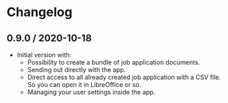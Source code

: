 # Changelog

## 0.9.0  / 2020-10-18

* Initial version with:
  * Possibility to create a bundle of job application documents.
  * Sending out directly with the app.
  * Direct access to all already created job application with a CSV file. So you can open it in LibreOffice or so.
  * Managing your user settings inside the app.
